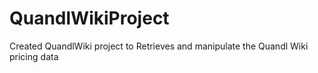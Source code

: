 # QuandlWikiProject
Created QuandlWiki project to Retrieves and manipulate the Quandl Wiki pricing data
